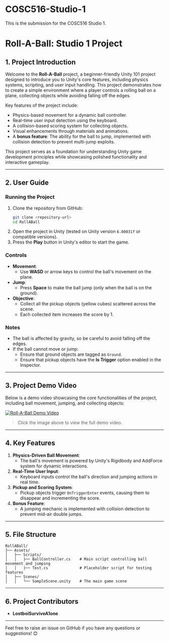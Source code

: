 # COSC516-Studio-1
This is the submission for the COSC516 Studio 1.
# **Roll-A-Ball: Studio 1 Project**

## **1. Project Introduction**

Welcome to the **Roll-A-Ball** project, a beginner-friendly Unity 101 project designed to introduce you to Unity's core features, including physics systems, scripting, and user input handling. This project demonstrates how to create a simple environment where a player controls a rolling ball on a plane, collecting objects while avoiding falling off the edges.

Key features of the project include:
- Physics-based movement for a dynamic ball controller.
- Real-time user input detection using the keyboard.
- A collision-based scoring system for collecting objects.
- Visual enhancements through materials and animations.
- A **bonus feature**: The ability for the ball to jump, implemented with collision detection to prevent multi-jump exploits.

This project serves as a foundation for understanding Unity game development principles while showcasing polished functionality and interactive gameplay.

---

## **2. User Guide**

### **Running the Project**
1. Clone the repository from GitHub:
   ```bash
   git clone <repository-url>
   cd RollABall
   ```
2. Open the project in Unity (tested on Unity version `6.00031f` or compatible versions).
3. Press the **Play** button in Unity's editor to start the game.

### **Controls**
- **Movement**:
  - Use **WASD** or arrow keys to control the ball's movement on the plane.
- **Jump**:
  - Press **Space** to make the ball jump (only when the ball is on the ground).
- **Objective**:
  - Collect all the pickup objects (yellow cubes) scattered across the scene.
  - Each collected item increases the score by 1.

### **Notes**
- The ball is affected by gravity, so be careful to avoid falling off the edges.
- If the ball cannot move or jump:
  - Ensure that ground objects are tagged as `Ground`.
  - Ensure that pickup objects have the **Is Trigger** option enabled in the Inspector.

---

## **3. Project Demo Video**

Below is a demo video showcasing the core functionalities of the project, including ball movement, jumping, and collecting objects:

[![Roll-A-Ball Demo Video](https://img.youtube.com/vi/your-video-id/0.jpg)](https://www.youtube.com/watch?v=your-video-id)

> Click the image above to view the full demo video.

---

## **4. Key Features**

1. **Physics-Driven Ball Movement**:
   - The ball's movement is powered by Unity's Rigidbody and AddForce system for dynamic interactions.
2. **Real-Time User Input**:
   - Keyboard inputs control the ball's direction and jumping actions in real time.
3. **Pickup and Scoring System**:
   - Pickup objects trigger `OnTriggerEnter` events, causing them to disappear and incrementing the score.
4. **Bonus Feature**:
   - A jumping mechanic is implemented with collision detection to prevent mid-air double jumps.

---

## **5. File Structure**

```
RollABall/
├── Assets/
│   ├── Scripts/
│   │   ├── BallController.cs    # Main script controlling ball movement and jumping
│   │   ├── Test.cs              # Placeholder script for testing features
│   ├── Scenes/
│   │   └── SampleScene.unity    # The main game scene
```

---

## **6. Project Contributors**

- **LostboiSurviveA1one**

---

Feel free to raise an issue on GitHub if you have any questions or suggestions! 😊
